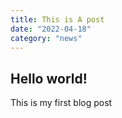 ```yaml
---
title: This is A post
date: "2022-04-18"
category: "news"
---
```


## Hello world!

This is my first blog post